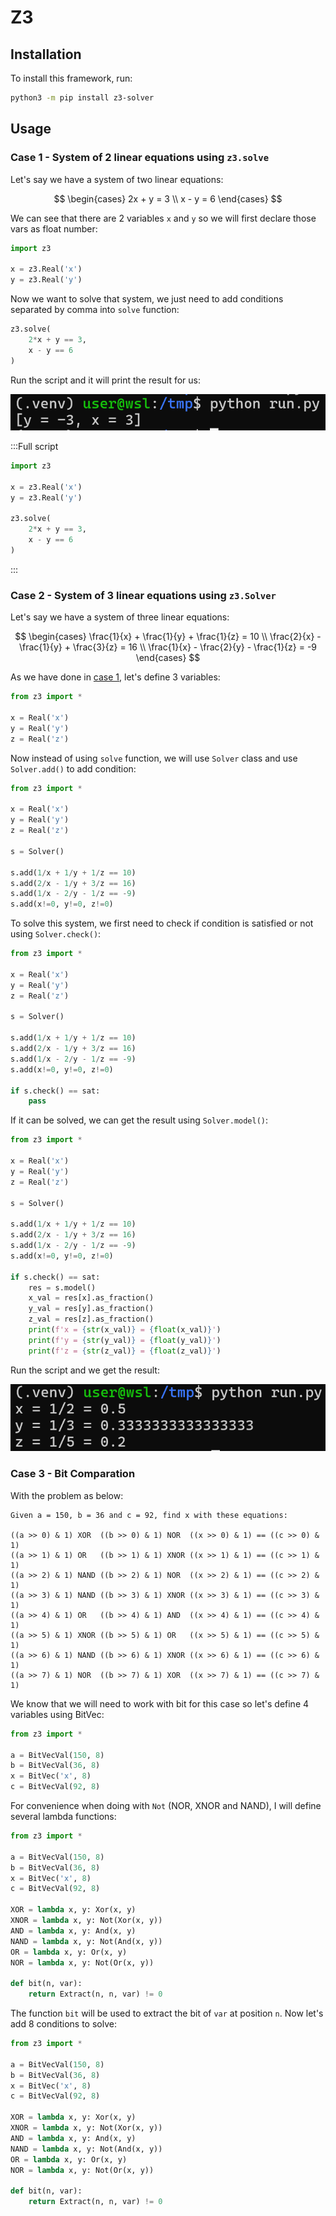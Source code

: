 # Z3

## Installation

To install this framework, run:

```bash
python3 -m pip install z3-solver
```

## Usage

### Case 1 - System of 2 linear equations using `z3.solve`

Let's say we have a system of two linear equations:

$$
\begin{cases}
2x + y = 3 \\
x - y = 6
\end{cases}
$$

We can see that there are 2 variables `x` and `y` so we will first declare those vars as float number:

```python
import z3

x = z3.Real('x')
y = z3.Real('y')
```

Now we want to solve that system, we just need to add conditions separated by comma into `solve` function:

```python
z3.solve(
    2*x + y == 3,
    x - y == 6
)
```

Run the script and it will print the result for us:

![](images/system-with-two-linear-equations.png)

:::Full script
```python
import z3

x = z3.Real('x')
y = z3.Real('y')

z3.solve(
    2*x + y == 3,
    x - y == 6
)
```
:::

### Case 2 - System of 3 linear equations using `z3.Solver`

Let's say we have a system of three linear equations:

$$
\begin{cases}
\frac{1}{x} + \frac{1}{y} + \frac{1}{z} = 10 \\
\frac{2}{x} - \frac{1}{y} + \frac{3}{z} = 16 \\
\frac{1}{x} - \frac{2}{y} - \frac{1}{z} = -9
\end{cases}
$$

As we have done in [case 1](#case-1), let's define 3 variables:

```python
from z3 import *

x = Real('x')
y = Real('y')
z = Real('z')
```

Now instead of using `solve` function, we will use `Solver` class and use `Solver.add()` to add condition:

```python
from z3 import *

x = Real('x')
y = Real('y')
z = Real('z')

s = Solver()

s.add(1/x + 1/y + 1/z == 10)
s.add(2/x - 1/y + 3/z == 16)
s.add(1/x - 2/y - 1/z == -9)
s.add(x!=0, y!=0, z!=0)
```

To solve this system, we first need to check if condition is satisfied or not using `Solver.check()`:

```python
from z3 import *

x = Real('x')
y = Real('y')
z = Real('z')

s = Solver()

s.add(1/x + 1/y + 1/z == 10)
s.add(2/x - 1/y + 3/z == 16)
s.add(1/x - 2/y - 1/z == -9)
s.add(x!=0, y!=0, z!=0)

if s.check() == sat:
	pass
```

If it can be solved, we can get the result using `Solver.model()`:

```python
from z3 import *

x = Real('x')
y = Real('y')
z = Real('z')

s = Solver()

s.add(1/x + 1/y + 1/z == 10)
s.add(2/x - 1/y + 3/z == 16)
s.add(1/x - 2/y - 1/z == -9)
s.add(x!=0, y!=0, z!=0)

if s.check() == sat:
	res = s.model()
    x_val = res[x].as_fraction()
    y_val = res[y].as_fraction()
    z_val = res[z].as_fraction()
    print(f'x = {str(x_val)} = {float(x_val)}')
    print(f'y = {str(y_val)} = {float(y_val)}')
    print(f'z = {str(z_val)} = {float(z_val)}')
```

Run the script and we get the result:

![](images/system-with-three-linear-equations.png)

### Case 3 - Bit Comparation

With the problem as below:

```
Given a = 150, b = 36 and c = 92, find x with these equations:

((a >> 0) & 1) XOR  ((b >> 0) & 1) NOR  ((x >> 0) & 1) == ((c >> 0) & 1)
((a >> 1) & 1) OR   ((b >> 1) & 1) XNOR ((x >> 1) & 1) == ((c >> 1) & 1)
((a >> 2) & 1) NAND ((b >> 2) & 1) NOR  ((x >> 2) & 1) == ((c >> 2) & 1)
((a >> 3) & 1) NAND ((b >> 3) & 1) XNOR ((x >> 3) & 1) == ((c >> 3) & 1)
((a >> 4) & 1) OR   ((b >> 4) & 1) AND  ((x >> 4) & 1) == ((c >> 4) & 1)
((a >> 5) & 1) XNOR ((b >> 5) & 1) OR   ((x >> 5) & 1) == ((c >> 5) & 1)
((a >> 6) & 1) NAND ((b >> 6) & 1) XNOR ((x >> 6) & 1) == ((c >> 6) & 1)
((a >> 7) & 1) NOR  ((b >> 7) & 1) XOR  ((x >> 7) & 1) == ((c >> 7) & 1)
```

We know that we will need to work with bit for this case so let's define 4 variables using BitVec:

```python
from z3 import *

a = BitVecVal(150, 8)
b = BitVecVal(36, 8)
x = BitVec('x', 8)
c = BitVecVal(92, 8)
```

For convenience when doing with `Not` (NOR, XNOR and NAND), I will define several lambda functions:

```python
from z3 import *

a = BitVecVal(150, 8)
b = BitVecVal(36, 8)
x = BitVec('x', 8)
c = BitVecVal(92, 8)

XOR = lambda x, y: Xor(x, y)
XNOR = lambda x, y: Not(Xor(x, y))
AND = lambda x, y: And(x, y)
NAND = lambda x, y: Not(And(x, y))
OR = lambda x, y: Or(x, y)
NOR = lambda x, y: Not(Or(x, y))

def bit(n, var):
    return Extract(n, n, var) != 0
```

The function `bit` will be used to extract the bit of `var` at position `n`. Now let's add 8 conditions to solve:

```python
from z3 import *

a = BitVecVal(150, 8)
b = BitVecVal(36, 8)
x = BitVec('x', 8)
c = BitVecVal(92, 8)

XOR = lambda x, y: Xor(x, y)
XNOR = lambda x, y: Not(Xor(x, y))
AND = lambda x, y: And(x, y)
NAND = lambda x, y: Not(And(x, y))
OR = lambda x, y: Or(x, y)
NOR = lambda x, y: Not(Or(x, y))

def bit(n, var):
    return Extract(n, n, var) != 0
```




